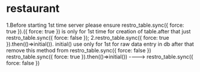 # restaurant


1.Before starting 1st time server please ensure restro_table.sync({ force: true }).({ force: true }) is only for 1st time for creation of table.after
that just restro_table.sync({ force: false });
2.restro_table.sync({ force: true }).then(()=>initial()). initial() use only for 1st for raw data entry in db after that remove this method from restro_table.sync({ force: false })
restro_table.sync({ force: true }).then(()=>initial()) ----> restro_table.sync({ force: false })